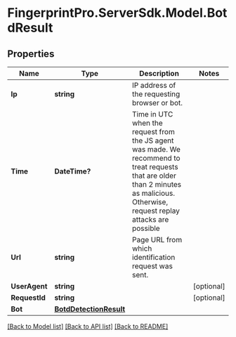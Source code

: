 # FingerprintPro.ServerSdk.Model.BotdResult
## Properties

Name | Type | Description | Notes
------------ | ------------- | ------------- | -------------
**Ip** | **string** | IP address of the requesting browser or bot. | 
**Time** | **DateTime?** | Time in UTC when the request from the JS agent was made. We recommend to treat requests that are older than 2 minutes as malicious. Otherwise, request replay attacks are possible | 
**Url** | **string** | Page URL from which identification request was sent. | 
**UserAgent** | **string** |  | [optional] 
**RequestId** | **string** |  | [optional] 
**Bot** | [**BotdDetectionResult**](BotdDetectionResult.md) |  | 

[[Back to Model list]](../README.md#documentation-for-models) [[Back to API list]](../README.md#documentation-for-api-endpoints) [[Back to README]](../README.md)

